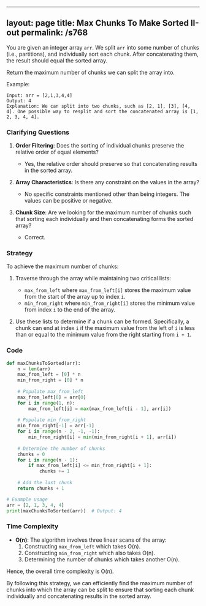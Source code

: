
---
layout: page
title:  Max Chunks To Make Sorted II-out
permalink: /s768
---

You are given an integer array `arr`. We split `arr` into some number of chunks (i.e., partitions), and individually sort each chunk. After concatenating them, the result should equal the sorted array.

Return the maximum number of chunks we can split the array into.

Example:
```
Input: arr = [2,1,3,4,4]
Output: 4
Explanation: We can split into two chunks, such as [2, 1], [3], [4, 4]. One possible way to resplit and sort the concatenated array is [1, 2, 3, 4, 4].
```

### Clarifying Questions

1. **Order Filtering**: Does the sorting of individual chunks preserve the relative order of equal elements?
   - Yes, the relative order should preserve so that concatenating results in the sorted array.

2. **Array Characteristics**: Is there any constraint on the values in the array?
   - No specific constraints mentioned other than being integers. The values can be positive or negative.

3. **Chunk Size**: Are we looking for the maximum number of chunks such that sorting each individually and then concatenating forms the sorted array?
   - Correct.

### Strategy

To achieve the maximum number of chunks:
1. Traverse through the array while maintaining two critical lists:
   - `max_from_left` where `max_from_left[i]` stores the maximum value from the start of the array up to index `i`.
   - `min_from_right` where `min_from_right[i]` stores the minimum value from index `i` to the end of the array.

2. Use these lists to determine if a chunk can be formed. Specifically, a chunk can end at index `i` if the maximum value from the left of `i` is less than or equal to the minimum value from the right starting from `i + 1`.

### Code

```python
def maxChunksToSorted(arr):
    n = len(arr)
    max_from_left = [0] * n
    min_from_right = [0] * n
    
    # Populate max_from_left
    max_from_left[0] = arr[0]
    for i in range(1, n):
        max_from_left[i] = max(max_from_left[i - 1], arr[i])
    
    # Populate min_from_right
    min_from_right[-1] = arr[-1]
    for i in range(n - 2, -1, -1):
        min_from_right[i] = min(min_from_right[i + 1], arr[i])
    
    # Determine the number of chunks
    chunks = 0
    for i in range(n - 1):
        if max_from_left[i] <= min_from_right[i + 1]:
            chunks += 1
    
    # Add the last chunk
    return chunks + 1

# Example usage
arr = [2, 1, 3, 4, 4]
print(maxChunksToSorted(arr))  # Output: 4
```

### Time Complexity

- **O(n)**: The algorithm involves three linear scans of the array:
  1. Constructing `max_from_left` which takes O(n).
  2. Constructing `min_from_right` which also takes O(n).
  3. Determining the number of chunks which takes another O(n).

Hence, the overall time complexity is O(n).

By following this strategy, we can efficiently find the maximum number of chunks into which the array can be split to ensure that sorting each chunk individually and concatenating results in the sorted array.